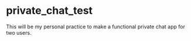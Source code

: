 # private_chat_test
This will be my personal practice to make a functional private chat app for two users.
